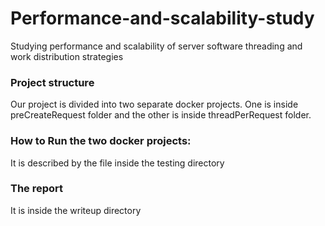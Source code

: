 # Performance-and-scalability-study
Studying performance and scalability of server software threading and work distribution strategies

### Project structure
Our project is divided into two separate docker projects. One is inside preCreateRequest folder and the other is inside threadPerRequest folder.

### How to Run the two docker projects:
It is described by the file inside the testing directory

### The report 
It is inside the writeup directory
